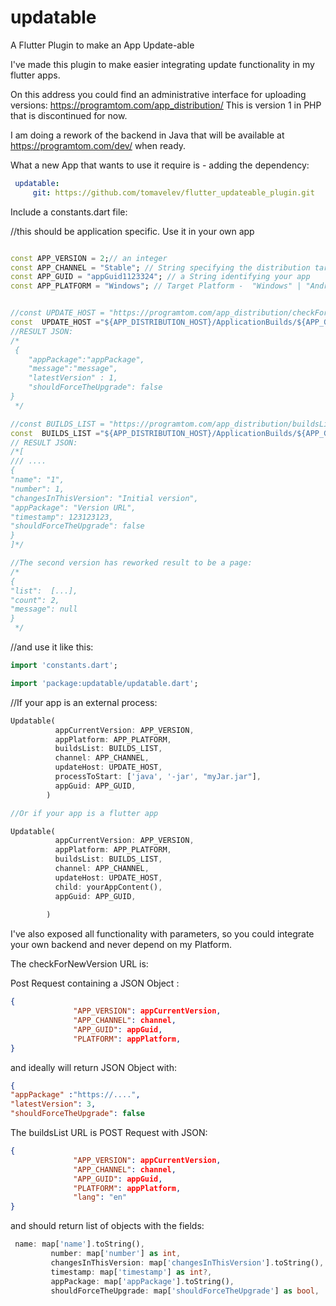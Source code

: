 # updatable

A Flutter Plugin to make an App Update-able

I've made this plugin to make easier integrating update functionality in my flutter apps. 

On this address you could find an administrative interface for uploading versions: 
https://programtom.com/app_distribution/ This is version 1 in PHP that is discontinued for now. 

I am doing a rework of the backend in Java that will be available at https://programtom.com/dev/ when ready.

What a new App that wants to use it require is - adding the dependency: 

```yaml
 updatable:
     git: https://github.com/tomavelev/flutter_updateable_plugin.git

```
Include a constants.dart file:

//this should be application specific. Use it in your own app
```dart

const APP_VERSION = 2;// an integer
const APP_CHANNEL = "Stable"; // String specifying the distribution target 
const APP_GUID = "appGuid1123324"; // a String identifying your app
const APP_PLATFORM = "Windows"; // Target Platform -  "Windows" | "Android" | "MacOS" | "Linux" | "WebApp" | "iOS"


//const UPDATE_HOST = "https://programtom.com/app_distribution/checkForNewVersion.php"; // the place to check for availability of new version.
const  UPDATE_HOST ="${APP_DISTRIBUTION_HOST}/ApplicationBuilds/${APP_GUID}/${APP_CHANNEL}/${APP_PLATFORM}"; 
//RESULT JSON:
/*
 {
    "appPackage":"appPackage",
    "message":"message",
    "latestVersion" : 1,
    "shouldForceTheUpgrade": false
}
 */

//const BUILDS_LIST = "https://programtom.com/app_distribution/buildsList.php"; // list of changes between the current app version and the available new versions
const  BUILDS_LIST ="${APP_DISTRIBUTION_HOST}/ApplicationBuilds/${APP_GUID}/${APP_CHANNEL}/${APP_PLATFORM}?offset=0&limit=20";
// RESULT JSON:
/*[
/// ....
{
"name": "1",
"number": 1,
"changesInThisVersion": "Initial version",
"appPackage": "Version URL",
"timestamp": 123123123,
"shouldForceTheUpgrade": false
}
]*/

//The second version has reworked result to be a page: 
/* 
{
"list":  [...],
"count": 2,
"message": null
}
 */

```

//and use it like this:
```dart
import 'constants.dart';

import 'package:updatable/updatable.dart';
```
//If your app is an external process:
```dart
Updatable(
          appCurrentVersion: APP_VERSION,
          appPlatform: APP_PLATFORM,
          buildsList: BUILDS_LIST,
          channel: APP_CHANNEL,
          updateHost: UPDATE_HOST,
          processToStart: ['java', '-jar', "myJar.jar"],
          appGuid: APP_GUID,
        )

//Or if your app is a flutter app

Updatable(
          appCurrentVersion: APP_VERSION,
          appPlatform: APP_PLATFORM,
          buildsList: BUILDS_LIST,
          channel: APP_CHANNEL,
          updateHost: UPDATE_HOST,
          child: yourAppContent(),
          appGuid: APP_GUID,
          
        )
```

I've also exposed all functionality with parameters, so you could integrate your own backend and never depend on my Platform.

The checkForNewVersion URL is: 

Post Request containing a JSON Object :
```json
{
              "APP_VERSION": appCurrentVersion,
              "APP_CHANNEL": channel,
              "APP_GUID": appGuid,
              "PLATFORM": appPlatform,
}
```
and ideally will return JSON Object with:
 ```json
{
"appPackage" :"https://....",
"latestVersion": 3,
"shouldForceTheUpgrade": false

```
The buildsList URL is POST Request with JSON:                   

```json
{
              "APP_VERSION": appCurrentVersion,
              "APP_CHANNEL": channel,
              "APP_GUID": appGuid,
              "PLATFORM": appPlatform,
              "lang": "en"
}
```
and should return list of objects with the fields: 

 ```dart
  name: map['name'].toString(),
          number: map['number'] as int,
          changesInThisVersion: map['changesInThisVersion'].toString(),
          timestamp: map['timestamp'] as int?,
          appPackage: map['appPackage'].toString(),
          shouldForceTheUpgrade: map['shouldForceTheUpgrade'] as bool,                  
```
